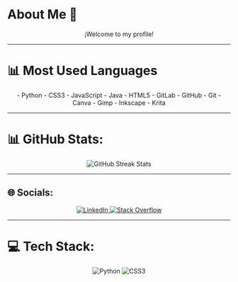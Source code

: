 # About Me 🙌

<p align="center">
  ¡Welcome to my profile!
</p>

---

# 📊 Most Used Languages
<p align="center">
  - Python  
  - CSS3  
  - JavaScript  
  - Java  
  - HTML5  
  - GitLab  
  - GitHub  
  - Git  
  - Canva  
  - Gimp  
  - Inkscape  
  - Krita
</p>

---

# 📊 GitHub Stats:
<p align="center">
  <img src="https://github-readme-streak-stats.herokuapp.com/?user=Maurux01&theme=aura&hide_border=false" alt="GitHub Streak Stats"/>
</p>

---

## 🌐 Socials:
<p align="center">
  <a href="https://linkedin.com/in/infmauro" target="_blank">
    <img src="https://img.shields.io/badge/LinkedIn-%230077B5.svg?logo=linkedin&logoColor=white" alt="LinkedIn"/>
  </a>
  <a href="https://stackoverflow.com/users/28065944/mauro-infante" target="_blank">
    <img src="https://img.shields.io/badge/-Stackoverflow-FE7A16?logo=stack-overflow&logoColor=white" alt="Stack Overflow"/>
  </a>
</p>

---

# 💻 Tech Stack:
<p align="center">
  <img src="https://img.shields.io/badge/python-3670A0?style=flat-square&logo=python&logoColor=ffdd54" alt="Python"/>
  <img src="https://img.shields.io/badge/css3-%231572B6.svg?style=flat-square&logo=css3&logoColor=white" alt="CSS3"/>
  <img src="https://img.shields.io/badge/javasc
